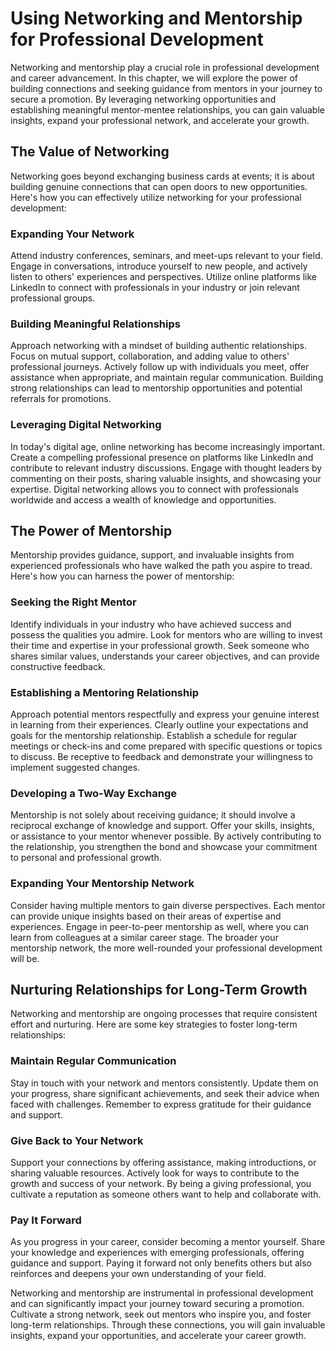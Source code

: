 Using Networking and Mentorship for Professional Development
=======================================================================

Networking and mentorship play a crucial role in professional development and career advancement. In this chapter, we will explore the power of building connections and seeking guidance from mentors in your journey to secure a promotion. By leveraging networking opportunities and establishing meaningful mentor-mentee relationships, you can gain valuable insights, expand your professional network, and accelerate your growth.

The Value of Networking
-----------------------

Networking goes beyond exchanging business cards at events; it is about building genuine connections that can open doors to new opportunities. Here's how you can effectively utilize networking for your professional development:

### Expanding Your Network

Attend industry conferences, seminars, and meet-ups relevant to your field. Engage in conversations, introduce yourself to new people, and actively listen to others' experiences and perspectives. Utilize online platforms like LinkedIn to connect with professionals in your industry or join relevant professional groups.

### Building Meaningful Relationships

Approach networking with a mindset of building authentic relationships. Focus on mutual support, collaboration, and adding value to others' professional journeys. Actively follow up with individuals you meet, offer assistance when appropriate, and maintain regular communication. Building strong relationships can lead to mentorship opportunities and potential referrals for promotions.

### Leveraging Digital Networking

In today's digital age, online networking has become increasingly important. Create a compelling professional presence on platforms like LinkedIn and contribute to relevant industry discussions. Engage with thought leaders by commenting on their posts, sharing valuable insights, and showcasing your expertise. Digital networking allows you to connect with professionals worldwide and access a wealth of knowledge and opportunities.

The Power of Mentorship
-----------------------

Mentorship provides guidance, support, and invaluable insights from experienced professionals who have walked the path you aspire to tread. Here's how you can harness the power of mentorship:

### Seeking the Right Mentor

Identify individuals in your industry who have achieved success and possess the qualities you admire. Look for mentors who are willing to invest their time and expertise in your professional growth. Seek someone who shares similar values, understands your career objectives, and can provide constructive feedback.

### Establishing a Mentoring Relationship

Approach potential mentors respectfully and express your genuine interest in learning from their experiences. Clearly outline your expectations and goals for the mentorship relationship. Establish a schedule for regular meetings or check-ins and come prepared with specific questions or topics to discuss. Be receptive to feedback and demonstrate your willingness to implement suggested changes.

### Developing a Two-Way Exchange

Mentorship is not solely about receiving guidance; it should involve a reciprocal exchange of knowledge and support. Offer your skills, insights, or assistance to your mentor whenever possible. By actively contributing to the relationship, you strengthen the bond and showcase your commitment to personal and professional growth.

### Expanding Your Mentorship Network

Consider having multiple mentors to gain diverse perspectives. Each mentor can provide unique insights based on their areas of expertise and experiences. Engage in peer-to-peer mentorship as well, where you can learn from colleagues at a similar career stage. The broader your mentorship network, the more well-rounded your professional development will be.

Nurturing Relationships for Long-Term Growth
--------------------------------------------

Networking and mentorship are ongoing processes that require consistent effort and nurturing. Here are some key strategies to foster long-term relationships:

### Maintain Regular Communication

Stay in touch with your network and mentors consistently. Update them on your progress, share significant achievements, and seek their advice when faced with challenges. Remember to express gratitude for their guidance and support.

### Give Back to Your Network

Support your connections by offering assistance, making introductions, or sharing valuable resources. Actively look for ways to contribute to the growth and success of your network. By being a giving professional, you cultivate a reputation as someone others want to help and collaborate with.

### Pay It Forward

As you progress in your career, consider becoming a mentor yourself. Share your knowledge and experiences with emerging professionals, offering guidance and support. Paying it forward not only benefits others but also reinforces and deepens your own understanding of your field.

Networking and mentorship are instrumental in professional development and can significantly impact your journey toward securing a promotion. Cultivate a strong network, seek out mentors who inspire you, and foster long-term relationships. Through these connections, you will gain invaluable insights, expand your opportunities, and accelerate your career growth.
